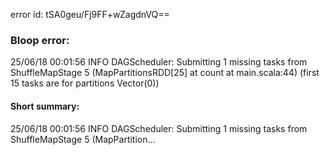 error id: tSA0geu/Fj9FF+wZagdnVQ==
### Bloop error:

25/06/18 00:01:56 INFO DAGScheduler: Submitting 1 missing tasks from ShuffleMapStage 5 (MapPartitionsRDD[25] at count at main.scala:44) (first 15 tasks are for partitions Vector(0))
#### Short summary: 

25/06/18 00:01:56 INFO DAGScheduler: Submitting 1 missing tasks from ShuffleMapStage 5 (MapPartition...